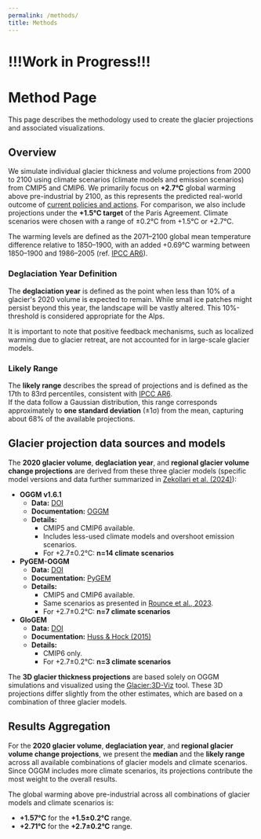 ```yaml
---
permalink: /methods/
title: Methods
---
```

# !!!Work in Progress!!!

# Method Page

This page describes the methodology used to create the glacier projections and associated visualizations.

## Overview

We simulate individual glacier thickness and volume projections from 2000 to 2100 using climate scenarios (climate models and emission scenarios) from CMIP5 and CMIP6.
We primarily focus on **+2.7°C** global warming above pre-industrial by 2100, as this represents the predicted real-world outcome of [current policies and actions](https://climateactiontracker.org/global/cat-thermometer/). For comparison, we also include projections under the **+1.5°C target** of the Paris Agreement.   Climate scenarios were chosen with a range of ±0.2°C from +1.5°C or +2.7°C. 

The warming levels are defined as the 2071–2100 global mean temperature difference relative to 1850–1900, with an added +0.69°C warming between 1850–1900 and 1986–2005 (ref. [IPCC AR6](https://www.ipcc.ch/report/ar6/wg1/)).  


### Deglaciation Year Definition

The **deglaciation year** is defined as the point when less than 10% of a glacier's 2020 volume is expected to remain. While small ice patches might persist beyond this year, the landscape will be vastly altered. This 10%-threshold is considered appropriate for the Alps.  

It is important to note that positive feedback mechanisms, such as localized warming due to glacier retreat, are not accounted for in large-scale glacier models.  

### Likely Range

The **likely range** describes the spread of projections and is defined as the 17th to 83rd percentiles, consistent with [IPCC AR6](https://www.ipcc.ch/report/ar6/wg1/).  
If the data follow a Gaussian distribution, this range corresponds approximately to **one standard deviation** (±1σ) from the mean, capturing about 68% of the available projections.

## Glacier projection data sources and models

The **2020 glacier volume**, **deglaciation year**, and **regional glacier volume change projections** are derived from these three glacier models (specific model versions and data further summarized in [Zekollari et al. (2024)](https://doi.org/10.5194/tc-18-5045-2024)):
- **OGGM v1.6.1**  
  - **Data:** [DOI](https://doi.org/10.5281/zenodo.8286064)  
  - **Documentation:** [OGGM](https://oggm.org/)  
  - **Details:**  
    - CMIP5 and CMIP6 available.  
    - Includes less-used climate models and overshoot emission scenarios.  
    - For +2.7±0.2°C: **n=14 climate scenarios**  
- **PyGEM-OGGM**  
  - **Data:** [DOI](https://doi.org/10.5067/P8BN9VO9N5C7)  
  - **Documentation:** [PyGEM](https://pygem.readthedocs.io/en/latest/introduction.html)  
  - **Details:**  
    - CMIP5 and CMIP6 available.  
    - Same scenarios as presented in [Rounce et al., 2023](https://doi.org/10.1126/science.abo1324).  
    - For +2.7±0.2°C: **n=7 climate scenarios**  
- **GloGEM**  
  - **Data:** [DOI](https://doi.org/10.5281/zenodo.10908277)  
  - **Documentation:** [Huss & Hock (2015)](https://doi.org/10.3389/feart.2015.00054)  
  - **Details:**  
    - CMIP6 only.  
    - For +2.7±0.2°C: **n=3 climate scenarios**  

The **3D glacier thickness projections** are based solely on OGGM simulations and visualized using the [Glacier:3D-Viz](https://glacier3dviz.oggm.org/tutorials/welcome.html) tool. These 3D projections differ slightly from the other estimates, which are based on a combination of three glacier models.  


## Results Aggregation

For the **2020 glacier volume**, **deglaciation year**, and **regional glacier volume change projections**, we present the **median** and the **likely range** across all available combinations of glacier models and climate scenarios.  Since OGGM includes more climate scenarios, its projections contribute the most weight to the overall results.  

The global warming above pre-industrial across all combinations of glacier models and climate scenarios is:  
- **+1.57°C** for the **+1.5±0.2°C** range.  
- **+2.71°C** for the **+2.7±0.2°C** range.  

